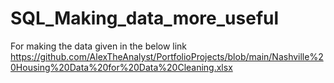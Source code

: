 # SQL_Making_data_more_useful
For making the data given in the below link
https://github.com/AlexTheAnalyst/PortfolioProjects/blob/main/Nashville%20Housing%20Data%20for%20Data%20Cleaning.xlsx

